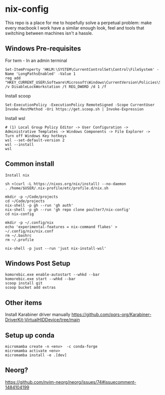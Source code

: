 # nix-config 
This repo is a place for me to hopefully solve a perpetual problem: make every macbook I work have a similar enough look, feel and tools that switching between machines isn't a hassle.

## Windows Pre-requisites
For twm - In an admin terminal
```
Set-ItemProperty 'HKLM:\SYSTEM\CurrentControlSet\Control\FileSystem' -Name 'LongPathsEnabled' -Value 1
reg add "HKEY_CURRENT_USER\Software\Microsoft\Windows\CurrentVersion\Policies\System" /v DisableLockWorkstation /t REG_DWORD /d 1 /f
```

Install scoop
```
Set-ExecutionPolicy -ExecutionPolicy RemoteSigned -Scope CurrentUser
Invoke-RestMethod -Uri https://get.scoop.sh | Invoke-Expression
```

Install wsl
```
# (1) Local Group Policy Editor -> User Configuration -> Administrative Templates -> Windows Components -> File Explorer -> Turn off Windows Key hotkeys
wsl --set-default-version 2
wsl --install
wsl
```


## Common install
```
Install nix

sh <(curl -L https://nixos.org/nix/install) --no-daemon
. /home/$USER/.nix-profile/etc/profile.d/nix.sh

mkdir -p ~/Code/projects
cd ~/Code/projects
nix-shell -p gh --run 'gh auth'
nix-shell -p gh --run 'gh repo clone poulter7/nix-config'
cd nix-config

mkdir -p ~/.config/nix
echo 'experimental-features = nix-command flakes' > ~/.config/nix/nix.conf
rm ~/.bashrc
rm ~/.profile

nix-shell -p just --run 'just nix-install-wsl'
```

## Windows Post Setup 
```
komorebic.exe enable-autostart --whkd --bar
komorebic.exe start --whkd --bar
scoop install git
scoop bucket add extras
```


## Other items
Install Karabiner driver manually
https://github.com/pqrs-org/Karabiner-DriverKit-VirtualHIDDevice/tree/main

## Setup up conda
```
micromamba create -n <env>  -c conda-forge
micromamba activate <env>
micromamba install -e .[dev]
```

## Neorg?
https://github.com/nvim-neorg/neorg/issues/74#issuecomment-1484104199
